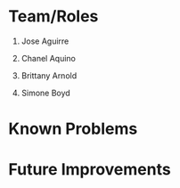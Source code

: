 # Team/Roles
1. Jose Aguirre

2. Chanel Aquino

3. Brittany Arnold

4. Simone Boyd

# Known Problems

# Future Improvements
